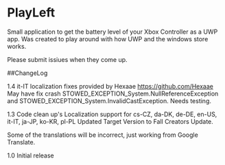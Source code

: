 # PlayLeft
Small application to get the battery level of your Xbox Controller as a UWP app.
Was created to play around with how UWP and the windows store works.

Please submit issiues when they come up.

##ChangeLog

1.4
it-IT localization fixes provided by Hexaae https://github.com/Hexaae
May have fix crash STOWED_EXCEPTION_System.NullReferenceException and 
STOWED_EXCEPTION_System.InvalidCastException. Needs testing.

1.3
Code clean up's
Localization support for cs-CZ, da-DK, de-DE, en-US, it-IT, ja-JP, ko-KR, pl-PL
Updated Target Version to Fall Creators Update.

Some of the translations will be incorrect, just working from Google Translate.

1.0
Initial release


